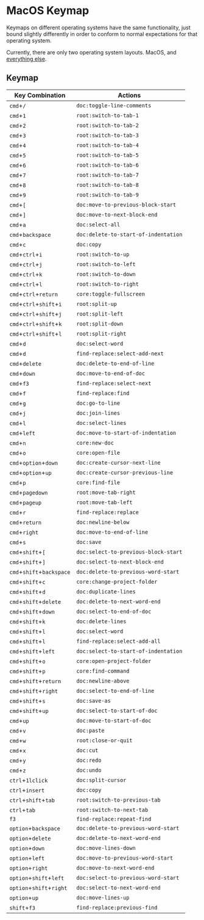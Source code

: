 # MacOS Keymap

Keymaps on different operating systems have the same functionality, just bound slightly differently
in order to conform to normal expectations for that operating system.

Currently, there are only two operating system layouts. MacOS, and [everything else](/en/documentation/keymap).

## Keymap

|Key Combination|Actions|
|---------------|-------|
|`cmd`+`/`|`doc:toggle-line-comments`|
|`cmd`+`1`|`root:switch-to-tab-1`|
|`cmd`+`2`|`root:switch-to-tab-2`|
|`cmd`+`3`|`root:switch-to-tab-3`|
|`cmd`+`4`|`root:switch-to-tab-4`|
|`cmd`+`5`|`root:switch-to-tab-5`|
|`cmd`+`6`|`root:switch-to-tab-6`|
|`cmd`+`7`|`root:switch-to-tab-7`|
|`cmd`+`8`|`root:switch-to-tab-8`|
|`cmd`+`9`|`root:switch-to-tab-9`|
|`cmd`+`[`|`doc:move-to-previous-block-start`|
|`cmd`+`]`|`doc:move-to-next-block-end`|
|`cmd`+`a`|`doc:select-all`|
|`cmd`+`backspace`|`doc:delete-to-start-of-indentation`|
|`cmd`+`c`|`doc:copy`|
|`cmd`+`ctrl`+`i`|`root:switch-to-up`|
|`cmd`+`ctrl`+`j`|`root:switch-to-left`|
|`cmd`+`ctrl`+`k`|`root:switch-to-down`|
|`cmd`+`ctrl`+`l`|`root:switch-to-right`|
|`cmd`+`ctrl`+`return`|`core:toggle-fullscreen`|
|`cmd`+`ctrl`+`shift`+`i`|`root:split-up`|
|`cmd`+`ctrl`+`shift`+`j`|`root:split-left`|
|`cmd`+`ctrl`+`shift`+`k`|`root:split-down`|
|`cmd`+`ctrl`+`shift`+`l`|`root:split-right`|
|`cmd`+`d`|` doc:select-word `|
|`cmd`+`d`|`find-replace:select-add-next`|
|`cmd`+`delete`|`doc:delete-to-end-of-line`|
|`cmd`+`down`|`doc:move-to-end-of-doc`|
|`cmd`+`f3`|`find-replace:select-next`|
|`cmd`+`f`|`find-replace:find`|
|`cmd`+`g`|`doc:go-to-line`|
|`cmd`+`j`|`doc:join-lines`|
|`cmd`+`l`|`doc:select-lines`|
|`cmd`+`left`|`doc:move-to-start-of-indentation`|
|`cmd`+`n`|`core:new-doc`|
|`cmd`+`o`|`core:open-file`|
|`cmd`+`option`+`down`|`doc:create-cursor-next-line`|
|`cmd`+`option`+`up`|`doc:create-cursor-previous-line`|
|`cmd`+`p`|`core:find-file`|
|`cmd`+`pagedown`|`root:move-tab-right`|
|`cmd`+`pageup`|`root:move-tab-left`|
|`cmd`+`r`|`find-replace:replace`|
|`cmd`+`return`|`doc:newline-below`|
|`cmd`+`right`|`doc:move-to-end-of-line`|
|`cmd`+`s`|`doc:save`|
|`cmd`+`shift`+`[`|`doc:select-to-previous-block-start`|
|`cmd`+`shift`+`]`|`doc:select-to-next-block-end`|
|`cmd`+`shift`+`backspace`|`doc:delete-to-previous-word-start`|
|`cmd`+`shift`+`c`|`core:change-project-folder`|
|`cmd`+`shift`+`d`|`doc:duplicate-lines`|
|`cmd`+`shift`+`delete`|`doc:delete-to-next-word-end`|
|`cmd`+`shift`+`down`|`doc:select-to-end-of-doc`|
|`cmd`+`shift`+`k`|`doc:delete-lines`|
|`cmd`+`shift`+`l`|` doc:select-word `|
|`cmd`+`shift`+`l`|`find-replace:select-add-all`|
|`cmd`+`shift`+`left`|`doc:select-to-start-of-indentation`|
|`cmd`+`shift`+`o`|`core:open-project-folder`|
|`cmd`+`shift`+`p`|`core:find-command`|
|`cmd`+`shift`+`return`|`doc:newline-above`|
|`cmd`+`shift`+`right`|`doc:select-to-end-of-line`|
|`cmd`+`shift`+`s`|`doc:save-as`|
|`cmd`+`shift`+`up`|`doc:select-to-start-of-doc`|
|`cmd`+`up`|`doc:move-to-start-of-doc`|
|`cmd`+`v`|`doc:paste`|
|`cmd`+`w`|`root:close-or-quit`|
|`cmd`+`x`|`doc:cut`|
|`cmd`+`y`|`doc:redo`|
|`cmd`+`z`|`doc:undo`|
|`ctrl`+`1lclick`|`doc:split-cursor`|
|`ctrl`+`insert`|`doc:copy`|
|`ctrl`+`shift`+`tab`|`root:switch-to-previous-tab`|
|`ctrl`+`tab`|`root:switch-to-next-tab`|
|`f3`|`find-replace:repeat-find`|
|`option`+`backspace`|`doc:delete-to-previous-word-start`|
|`option`+`delete`|`doc:delete-to-next-word-end`|
|`option`+`down`|`doc:move-lines-down`|
|`option`+`left`|`doc:move-to-previous-word-start`|
|`option`+`right`|`doc:move-to-next-word-end`|
|`option`+`shift`+`left`|`doc:select-to-previous-word-start`|
|`option`+`shift`+`right`|`doc:select-to-next-word-end`|
|`option`+`up`|`doc:move-lines-up`|
|`shift`+`f3`|`find-replace:previous-find`|
